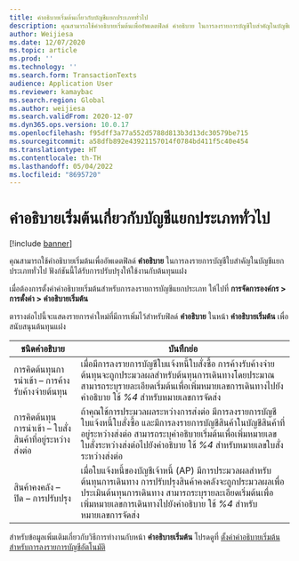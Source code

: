 ```yaml
---
title: คำอธิบายเริ่มต้นเกี่ยวกับบัญชีแยกประเภททั่วไป
description: คุณสามารถใช้คำอธิบายเริ่มต้นเพื่ออัพเดตฟิลด์ คำอธิบาย ในการลงรายการบัญชีใบสำคัญในบัญชีแยกประเภททั่วไป
author: Weijiesa
ms.date: 12/07/2020
ms.topic: article
ms.prod: ''
ms.technology: ''
ms.search.form: TransactionTexts
audience: Application User
ms.reviewer: kamaybac
ms.search.region: Global
ms.author: weijiesa
ms.search.validFrom: 2020-12-07
ms.dyn365.ops.version: 10.0.17
ms.openlocfilehash: f95dff3a77a552d5788d813b3d13dc30579be715
ms.sourcegitcommit: a58dfb892e43921157014f0784bd411f5c40e454
ms.translationtype: HT
ms.contentlocale: th-TH
ms.lasthandoff: 05/04/2022
ms.locfileid: "8695720"
---
```

# <a name="default-descriptions-for-the-general-ledger"></a>คำอธิบายเริ่มต้นเกี่ยวกับบัญชีแยกประเภททั่วไป

[!include [banner](../../includes/banner.md)]

คุณสามารถใช้คำอธิบายเริ่มต้นเพื่ออัพเดตฟิลด์ **คำอธิบาย** ในการลงรายการบัญชีใบสำคัญในบัญชีแยกประเภททั่วไป ฟังก์ชันนี้ได้รับการปรับปรุงให้ใช้งานกับต้นทุนแฝง

เมื่อต้องการตั้งค่าคำอธิบายเริ่มต้นสำหรับการลงรายการบัญชีแยกประเภท ให้ไปที่ **การจัดการองค์กร \> การตั้งค่า \> คำอธิบายเริ่มต้น**

ตารางต่อไปนี้จะแสดงรายการค่าใหม่ที่มีการเพิ่มไว้สำหรับฟิลด์ **คำอธิบาย** ในหน้า **คำอธิบายเริ่มต้น** เพื่อสนับสนุนต้นทุนแฝง

| ชนิดคำอธิบาย | บันทึกย่อ |
|---|---|
| การคิดต้นทุนการนําเข้า – การค้างรับค้างจ่ายต้นทุน | เมื่อมีการลงรายการบัญชีใบแจ้งหนี้ใบสั่งซื้อ การค้างรับค้างจ่ายต้นทุนจะถูกประมวลผลสำหรับต้นทุนการเดินทางโดยประมาณ สามารถระบุรายละเอียดเริ่มต้นเพื่อเพิ่มหมายเลขการเดินทางไปยังคำอธิบาย ใช้ *%4* สำหรับหมายเลขการจัดส่ง |
| การคิดต้นทุนการนำเข้า – ใบสั่งสินค้าที่อยู่ระหว่างส่งต่อ | ถ้าคุณใช้การประมวลผลระหว่างการส่งต่อ มีการลงรายการบัญชีใบแจ้งหนี้ใบสั่งซื้อ และมีการลงรายการบัญชีสินค้าในบัญชีสินค้าที่อยู่ระหว่างส่งต่อ สามารถระบุคำอธิบายเริ่มต้นเพื่อเพิ่มหมายเลขใบสั่งระหว่างส่งต่อไปยังคำอธิบาย ใช้ *%4* สำหรับหมายเลขใบสั่งระหว่างส่งต่อ |
| สินค้าคงคลัง – ปิด – การปรับปรุง | เมื่อใบแจ้งหนี้ของบัญชีเจ้าหนี้ (AP) มีการประมวลผลสำหรับต้นทุนการเดินทาง การปรับปรุงสินค้าคงคลังจะถูกประมวลผลเพื่อประเมินต้นทุนการเดินทาง สามารถระบุรายละเอียดเริ่มต้นเพื่อเพิ่มหมายเลขการเดินทางไปยังคำอธิบาย ใช้ *%4* สำหรับหมายเลขการจัดส่ง |

สำหรับข้อมูลเพิ่มเติมเกี่ยวกับวิธีการทำงานกับหน้า **คำอธิบายเริ่มต้น** โปรดดูที่ [ตั้งค่าคำอธิบายเริ่มต้นสำหรับการลงรายการบัญชีอัตโนมัติ](../../finance/general-ledger/set-up-default-descriptions-for-automatic-posting.md)
